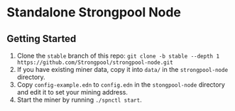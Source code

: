 # Standalone Strongpool Node

## Getting Started

1. Clone the `stable` branch of this repo: `git clone -b stable --depth 1 https://github.com/Strongpool/strongpool-node.git`
2. If you have existing miner data, copy it into `data/` in the `strongpool-node` directory.
3. Copy `config-example.edn` to `config.edn` in the `stongpool-node` directory and edit it to set your mining address.
4. Start the miner by running `./spnctl start`.
